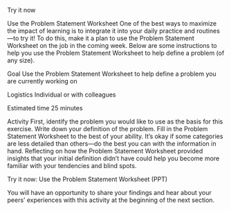 Try it now

Use the Problem Statement Worksheet
One of the best ways to maximize the impact of learning is to integrate it into your daily practice and routines—to try it! To do this, make it a plan to use the Problem Statement Worksheet on the job in the coming week. Below are some instructions to help you use the Problem Statement Worksheet to help define a problem (of any size).

Goal
Use the Problem Statement Worksheet to help define a problem you are currently working on

Logistics
Individual or with colleagues

Estimated time
25 minutes

Activity
First, identify the problem you would like to use as the basis for this exercise.
Write down your definition of the problem.
Fill in the Problem Statement Worksheet to the best of your ability. It’s okay if some categories are less detailed than others—do the best you can with the information in hand.
Reflecting on how the Problem Statement Worksheet provided insights that your initial definition didn’t have could help you become more familiar with your tendencies and blind spots.

Try it now: Use the Problem Statement Worksheet (PPT)

You will have an opportunity to share your findings and hear about your peers’ experiences with this activity at the beginning of the next section.


